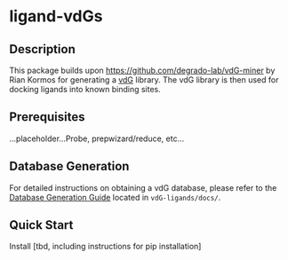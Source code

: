 # ligand-vdGs

## Description

This package builds upon https://github.com/degrado-lab/vdG-miner by Rian Kormos for generating a [vdG](hyperlink_to_eventual_preprint) library. The vdG library is then used for docking ligands into known binding sites.

## Prerequisites
...placeholder...Probe, prepwizard/reduce, etc...

## Database Generation
For detailed instructions on obtaining a vdG database, please refer to the [Database Generation Guide](docs/database_generation_guide.md) located in `vdG-ligands/docs/`.


## Quick Start
Install [tbd, including instructions for pip installation]